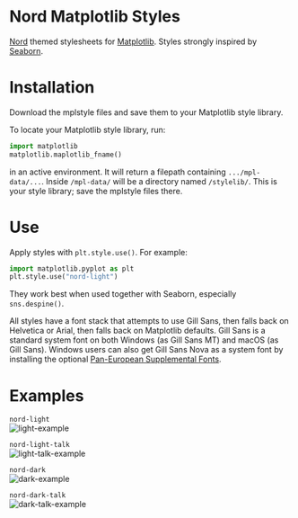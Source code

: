 # Nord Matplotlib Styles
[Nord](https://www.nordtheme.com/) themed stylesheets for [Matplotlib](https://matplotlib.org/).
Styles strongly inspired by [Seaborn](https://seaborn.pydata.org/).

# Installation
Download the mplstyle files and save them to your Matplotlib style library.  

To locate your Matplotlib style library, run:
```py
import matplotlib
matplotlib.maplotlib_fname()
```
in an active environment. It will return a filepath containing `.../mpl-data/...`. Inside `/mpl-data/` will be a directory named `/stylelib/`. This is your style library; save the mplstyle files there.

# Use
Apply styles with `plt.style.use()`. For example:
```py
import matplotlib.pyplot as plt
plt.style.use("nord-light")
```
They work best when used together with Seaborn, especially `sns.despine()`.

All styles have a font stack that attempts to use Gill Sans, then falls back on Helvetica or Arial, then falls back on Matplotlib defaults. Gill Sans is a standard system font on both Windows (as Gill Sans MT) and macOS (as Gill Sans). Windows users can also get Gill Sans Nova as a system font by installing the optional [Pan-European Supplemental Fonts](https://docs.microsoft.com/en-us/windows/deployment/windows-10-missing-fonts#install-optional-fonts-manually-without-changing-language-settings).

# Examples
`nord-light`  
![light-example](https://user-images.githubusercontent.com/70354045/158936026-be7d077c-3925-47c3-a24d-d3d42afeb1a7.png)

`nord-light-talk`  
![light-talk-example](https://user-images.githubusercontent.com/70354045/158936040-56a89ce8-7679-4ff0-a592-2da5baaffd8e.png)

`nord-dark`  
![dark-example](https://user-images.githubusercontent.com/70354045/158936050-666afdad-eec3-4259-ba2b-e78b1cd6e6e9.png)

`nord-dark-talk`  
![dark-talk-example](https://user-images.githubusercontent.com/70354045/158936060-bc10d54b-4f76-431e-b5e8-43e05d975735.png)
